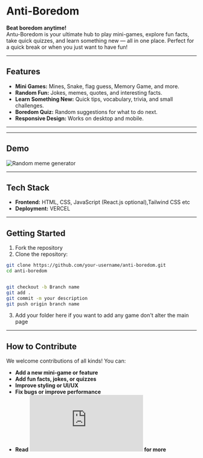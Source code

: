 # Anti-Boredom

**Beat boredom anytime!**   
Antu-Boredom is your ultimate hub to play mini-games, explore fun facts, take quick quizzes, and learn something new — all in one place. Perfect for a quick break or when you just want to have fun!

---

## **Features**

- **Mini Games:** Mines, Snake, flag guess, Memory Game, and more.
- **Random Fun:** Jokes, memes, quotes, and interesting facts.
- **Learn Something New:** Quick tips, vocabulary, trivia, and small challenges.
- **Boredom Quiz:** Random suggestions for what to do next.
- **Responsive Design:** Works on desktop and mobile.

---

---

## **Demo**

![Random meme generator](./media/Anti_boredom_main/demo-random-meme.gif)

---

## **Tech Stack**

- **Frontend:** HTML, CSS, JavaScript (React.js optional),Tailwind CSS etc
- **Deployment:** VERCEL
---

## **Getting Started**
1. Fork the repository
2. Clone the repository:  
```bash
git clone https://github.com/your-username/anti-boredom.git
cd anti-boredom


git checkout -b Branch name
git add .
git commit -m your description
git push origin branch name
```
3. Add your folder here if you want to add any game don't alter the main page
---
## **How to Contribute**

We welcome contributions of all kinds! You can:

- **Add a new mini-game or feature**
- **Add fun facts, jokes, or quizzes**
- **Improve styling or UI/UX**
- **Fix bugs or improve performance**
- **Read ![Contribution.md](https://github.com/ramanuj-droid/Anti-Boredom/blob/main/Contribution.md) for more**
